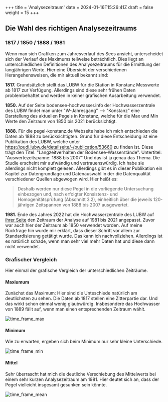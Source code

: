 +++
title = 'Analysezeitraum'
date = 2024-01-16T15:26:41Z
draft = false
weight = 15
+++

## Die Wahl des richtigen Analysezeitraums

### 1817 / 1850 / 1888 / 1981

Wenn man sich Grafiken zum Jahresverlauf des Sees ansieht, unterscheidet sich der Verlauf des Maximums teilweise beträchtlich. Dies liegt an unterschiedlichen Definitionen des Analysezeitraums für die Ermittlung der langjährigen Werte. Hier eine Übersicht der verschiedenen Herangehensweisen, die mir aktuell bekannt sind:

**1817.** Grundsätzlich stellt das LUBW für die Station in Konstanz Messwerte ab 1817 zur Verfügung. Allerdings sind diese sehr frühen Daten problembehaftet und werden in keiner grafischen Ausarbeitung verwendet.

**1850.** Auf der Seite bodensee-hochwasser.info der Hochwasserzentrale des LUBW findet man unter "W-Jahresgang" --> "Konstanz" eine Darstellung des aktuellen Pegels in Konstanz, welche für die Max und Min Werte den Zeitraum von 1850 bis 2021 berücksichtigt.

**1888.** Für die pegel-konstanz.de Webseite habe ich mich entschieden die Daten ab 1888 zu berücksichtigten. Grund für diese Entscheidung ist eine Publikation des LUBW, welche unter https://pudi.lubw.de/detailseite/-/publication/53660 zu finden ist. Diese trägt den Titel: "Langzeitverhalten der Bodensee-Wasserstände". Untertitel: "Auswertezeitspanne: 1888 bis 2007" Und das ist ja genau das Thema. Die Studie erscheint mir aufwändig und vertrauenswürdig. Ich habe sie allerdings nicht komplett gelesen. Allerdings gibt es in dieser Publikation ein Kapitel zur Datengrundlage und Datenauswahl in der die Datenqualität verschiedener Quellen abgewogen wird. Hier heißt es:

> Deshalb werden nur diese Pegel in die vorliegende Untersuchung einbezogen und, nach erfolgter Konsistenz- und Homogenitätsprüfung (Abschnitt 3.2), einheitlich über die jeweils 120-jährigen Zeitspannen von 1888 bis 2007 ausgewertet.

**1981.** Ende des Jahres 2022 hat die Hochwasserzentrale des LUBW auf [ihrer Seite](https://www.hvz.baden-wuerttemberg.de/pegel.html?id=00007&m=W) den Zeitraum der Analyse auf 1981 bis 2021 angepasst. Zuvor war auch hier der Zeitraum ab 1850 verwendet worden. Auf meine Rückfrage hin wurde mir erklärt, dass dieser Schritt vor allem zur Standardisierung getätigt wurde. Das kann ich nachvollziehen. Allerdings ist es natürlich schade, wenn man sehr viel mehr Daten hat und diese dann nicht verwendet.


### Grafischer Vergleich

Hier einmal der grafische Vergleich der unterschiedlichen Zeiträume.

#### Maxiumum

Zunächst das Maximum: Hier sind die Unteschiede natürlich am deutlichsten zu sehen. Die Daten ab 1817 stellen eine Zitterpartie dar. Und das wirkt schon einmal wenig glaubwürdig. Insbesondere das Hochwasser von 1889 fällt auf, wenn man einen entsprechenden Zeitraum wählt.

![time_frame_max](/images/analysis/analysis-period/analysisperiod_max_DE.png)


#### Minimum

Wie zu erwarten, ergeben sich beim Minimum nur sehr kleine Unterschiede.

![time_frame_min](/images/analysis/analysis-period/analysisperiod_min_DE.png)


#### Mittel

Sehr überrascht hat mich die deutliche Verschiebung des Mittelwerts bei einem sehr kurzen Analysezeitraum am 1981. Hier deutet sich an, dass der Pegel vielleicht insgesamt gesunken sein könnte.

![time_frame_mean](/images/analysis/analysis-period/analysisperiod_mean_DE.png)